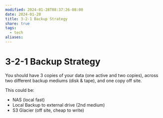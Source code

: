 ```yaml
---
modified: 2024-01-28T08:37:26-08:00
date: 2024-01-28
title: 3-2-1 Backup Strategy
share: true
tags:
  - tech
aliases: 
---
```


# 3-2-1 Backup Strategy
You should have 3 copies of your data (one active and two copies), across two different backup mediums (disk & tape), and one copy off site.

This could be:
- NAS (local fast)
- Local Backup to external drive (2nd medium)
- S3 Glacier (off site, cheap to write)